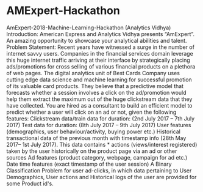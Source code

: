 # AMExpert-Hackathon
AmExpert-2018-Machine-Learning-Hackathon (Analytics Vidhya)
Introduction: American Express and Analytics Vidhya presents “AmExpert”. An amazing opportunity to showcase your analytical abilities and talent.
Problem Statement: Recent years have witnessed a surge in the number of internet savvy users. Companies in the financial services domain leverage this huge internet traffic arriving at their interface by strategically placing ads/promotions for cross selling of various financial products on a plethora of web pages. The digital analytics unit of Best Cards Company uses cutting edge data science and machine learning for successful promotion of its valuable card products. They believe that a predictive model that forecasts whether a session involves a click on the ad/promotion would help them extract the maximum out of the huge clickstream data that they have collected. You are hired as a consultant to build an efficient model to predict whether a user will click on an ad or not, given the following features:  Clickstream data/train data for duration: (2nd July 2017 – 7th July 2017) Test data for duration: (8th July 2017 – 9th July 2017) User features (demographics, user behaviour/activity, buying power etc.) Historical transactional data of the previous month with timestamp info (28th May 2017– 1st July 2017). This data contains * actions (views/interest registered) taken by the user historically on the product page via an ad or other sources Ad features (product category, webpage, campaign for ad etc.) Date time features (exact timestamp of the user session) A Binary Classification Problem for user ad-clicks, in which data pertaining to User Demographics, User actions and Historical logs of the user are provided for some Product id's.
